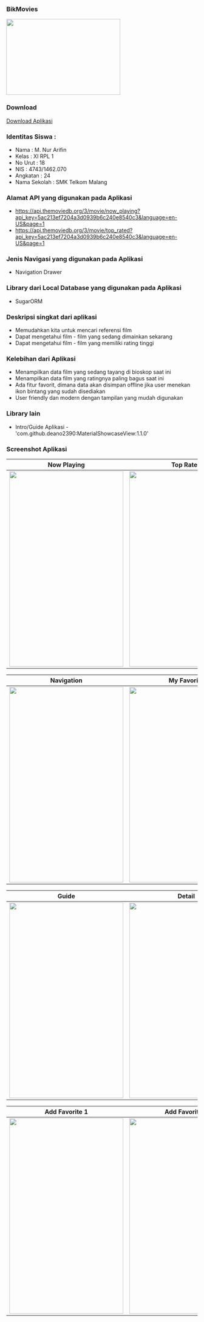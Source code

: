 ### BikMovies
<img src="https://cloud.githubusercontent.com/assets/22127857/26520125/ad24ecb0-42f6-11e7-9457-abdedf38b4c7.png" width="300" height="200" />

### Download
[Download Aplikasi](https://drive.google.com/drive/folders/0Bx5DbN_-rbtiWnhMV1RMZ1pYZHc?usp=sharing)

### Identitas Siswa :
* Nama          : M. Nur Arifin
* Kelas         : XI RPL 1
* No Urut       : 18
* NIS           : 4743/1462.070
* Angkatan      : 24
* Nama Sekolah  : SMK Telkom Malang

### Alamat API yang digunakan pada Aplikasi
- https://api.themoviedb.org/3/movie/now_playing?api_key=5ac213ef7204a3d0939b6c240e8540c3&language=en-US&page=1
- https://api.themoviedb.org/3/movie/top_rated?api_key=5ac213ef7204a3d0939b6c240e8540c3&language=en-US&page=1

### Jenis Navigasi yang digunakan pada Aplikasi
- Navigation Drawer

### Library dari Local Database yang digunakan pada Aplikasi
- SugarORM

### Deskripsi singkat dari aplikasi
- Memudahkan kita untuk mencari referensi film
- Dapat mengetahui film - film yang sedang dimainkan sekarang
- Dapat mengetahui film - film yang memiliki rating tinggi

### Kelebihan dari Aplikasi
- Menampilkan data film yang sedang tayang di bioskop saat ini
- Menampilkan data film yang ratingnya paling bagus saat ini
- Ada fitur favorit, dimana data akan disimpan offline jika user menekan ikon bintang yang sudah disediakan
- User friendly dan modern dengan tampilan yang mudah digunakan

### Library lain
- Intro/Guide Aplikasi - 'com.github.deano2390:MaterialShowcaseView:1.1.0'

### Screenshot Aplikasi
Now Playing | Top Rated
------------ | -------------
<img src="https://cloud.githubusercontent.com/assets/22127857/26520230/a3f048cc-42f8-11e7-99d5-d37f2056f7d0.jpg" width="300" height="515" />|<img src="https://cloud.githubusercontent.com/assets/22127857/26520232/a41224f6-42f8-11e7-9aab-7ab76e88a8ea.jpg" width="300" height="515" />

Navigation | My Favorite
------------ | -------------
<img src="https://cloud.githubusercontent.com/assets/22127857/26520220/97ea8682-42f8-11e7-9f57-598ad114b207.jpg" width="300" height="515" />|<img src="https://cloud.githubusercontent.com/assets/22127857/26520219/97e70d9a-42f8-11e7-96cf-6586ac0a20c5.jpg" width="300" height="515" />

Guide | Detail
------------ | -------------
<img src="https://cloud.githubusercontent.com/assets/22127857/26520217/97e54348-42f8-11e7-8bd6-c0e1a2664a01.jpg" width="300" height="515" />|<img src="https://cloud.githubusercontent.com/assets/22127857/26520218/97e54f50-42f8-11e7-9821-a7f5e1c696ec.jpg" width="300" height="515" />

Add Favorite 1 | Add Favorite 2
------------ | -------------
<img src="https://cloud.githubusercontent.com/assets/22127857/26520225/a39d7ce6-42f8-11e7-8c7f-c0bd2749cdbd.jpg" width="300" height="515" />|<img src="https://cloud.githubusercontent.com/assets/22127857/26520231/a3f514f6-42f8-11e7-8fc7-3a55ba4124ee.jpg" width="300" height="515" />
